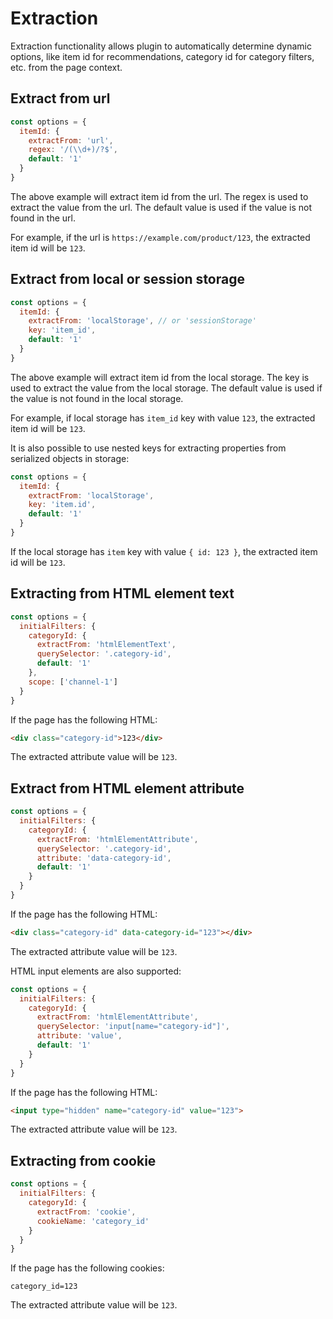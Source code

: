 # Extraction

Extraction functionality allows plugin to automatically determine dynamic options, like item id for recommendations, category id for category filters, etc. from the page context.

## Extract from url

```js
const options = {
  itemId: {
    extractFrom: 'url',
    regex: '/(\\d+)/?$',
    default: '1'
  }
}
```

The above example will extract item id from the url. The regex is used to extract the value from the url. The default value is used if the value is not found in the url.

For example, if the url is `https://example.com/product/123`, the extracted item id will be `123`.

## Extract from local or session storage

```js
const options = {
  itemId: {
    extractFrom: 'localStorage', // or 'sessionStorage'
    key: 'item_id',
    default: '1'
  }
}
```

The above example will extract item id from the local storage. The key is used to extract the value from the local storage. The default value is used if the value is not found in the local storage.

For example, if local storage has `item_id` key with value `123`, the extracted item id will be `123`.

It is also possible to use nested keys for extracting properties from serialized objects in storage:

```js
const options = {
  itemId: {
    extractFrom: 'localStorage',
    key: 'item.id',
    default: '1'
  }
}
```

If the local storage has `item` key with value `{ id: 123 }`, the extracted item id will be `123`.

## Extracting from HTML element text

```js
const options = {
  initialFilters: {
    categoryId: {
      extractFrom: 'htmlElementText',
      querySelector: '.category-id',
      default: '1'
    },
    scope: ['channel-1']
  }
}
```

If the page has the following HTML:

```html
<div class="category-id">123</div>
```

The extracted attribute value will be `123`.

## Extract from HTML element attribute

```js
const options = {
  initialFilters: {
    categoryId: {
      extractFrom: 'htmlElementAttribute',
      querySelector: '.category-id',
      attribute: 'data-category-id',
      default: '1'
    }
  }
}
```

If the page has the following HTML:

```html
<div class="category-id" data-category-id="123"></div>
```
The extracted attribute value will be `123`.

HTML input elements are also supported:

```js
const options = {
  initialFilters: {
    categoryId: {
      extractFrom: 'htmlElementAttribute',
      querySelector: 'input[name="category-id"]',
      attribute: 'value',
      default: '1'
    }
  }
}
```
If the page has the following HTML:

```html
<input type="hidden" name="category-id" value="123">
```
The extracted attribute value will be `123`.

## Extracting from cookie

```js
const options = {
  initialFilters: {
    categoryId: {
      extractFrom: 'cookie',
      cookieName: 'category_id'
    }
  }
}
```

If the page has the following cookies:

```
category_id=123
```

The extracted attribute value will be `123`.

